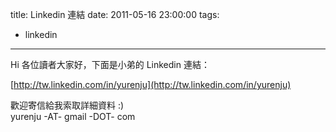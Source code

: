 title: Linkedin 連結
date: 2011-05-16 23:00:00
tags: 
- linkedin
---

Hi 各位讀者大家好，下面是小弟的 Linkedin 連結：

[http://tw.linkedin.com/in/yurenju](http://tw.linkedin.com/in/yurenju)
<div>
</div><div>歡迎寄信給我索取詳細資料 :)</div><div>
</div><div>yurenju -AT- gmail -DOT- com</div>